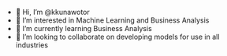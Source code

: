 - 👋 Hi, I’m @kkunawotor
- 👀 I’m interested in Machine Learning and Business Analysis
- 🌱 I’m currently learning Business Analysis
- 💞️ I’m looking to collaborate on developing models for use in all industries


<!---
kkunawotor/kkunawotor is a ✨ special ✨ repository because its `README.md` (this file) appears on your GitHub profile.
You can click the Preview link to take a look at your changes.
--->
